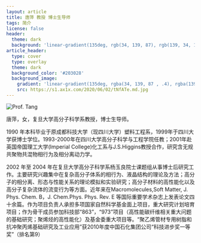 ```yaml
---
layout: article
title: 唐萍 教授 博士生导师
tags: 简介
license: false
header:
  theme: dark
  background: 'linear-gradient(135deg, rgb(34, 139, 87), rgb(139, 34, 139))'
article_header:
  type: cover
  type: overlay
  theme: dark
  background_color: '#203028'
  background_image:
    gradient: 'linear-gradient(135deg, rgba(34, 139, 87 , .4), rgba(139, 34, 139, .4))'
    src: https://s1.ax1x.com/2020/06/02/tNfATe.md.jpg
---
```


<!--more-->

<p><img src="https://s1.ax1x.com/2020/06/02/tNfATe.md.jpg" alt="Prof. Tang" /></p>

<p>唐萍，女，复旦大学高分子科学系教授，博士生导师。</p>

1990 年本科毕业于原成都科技大学（现四川大学）塑料工程系，1999年于四川大学获博士学位。1993-2000年在四川大学高分子科学与工程学院任教；2001年赴英国帝国理工大学(Imperial College)化工系与J.S.Higgins教授合作，研究含无规共聚物共混物相行为及相分离动力学。

2002 年至 2004 年在复旦大学高分子科学系杨玉良院士课题组从事博士后研究工作。主要研究兴趣集中在复杂高分子体系的相行为、液晶结构的理论及方法；高分子的相分离、形态与性能关系的理论模拟和实验研究；高分子材料的高性能化以及高分子复杂流体的流变行为等方面。近年来在Macromolecules,Soft Matter, J. Phys. Chem. B，J. Chem.Phys. Phys. Rev. E 等国际重要学术杂志上发表论文四十余篇。作为项目负责人承担多项国家自然科学基金面上项目，重大研究计划培育项目；作为骨干成员参加科技部“863”，“973”项目（高性能碳纤维相关重大问题的基础研究；聚烯烃的高性能化）及基金委重大项目等。“聚乙烯管材专用树脂和抗冲聚丙烯基础研究及工业应用”获2010年度中国石化集团公司“科技进步奖一等奖”（排名第9）
